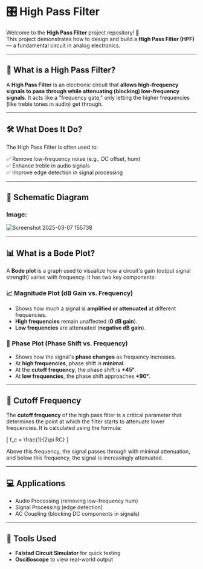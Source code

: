 # 🎛️ High Pass Filter

Welcome to the **High Pass Filter** project repository! 🎉  
This project demonstrates how to design and build a **High Pass Filter (HPF)** — a fundamental circuit in analog electronics.

---

## 🧰 What is a High Pass Filter?

A **High Pass Filter** is an electronic circuit that **allows high-frequency signals to pass through while attenuating (blocking) low-frequency signals**. It acts like a "frequency gate," only letting the higher frequencies (like treble tones in audio) get through.

---

## 🛠️ What Does It Do?

The High Pass Filter is often used to:

✅ Remove low-frequency noise (e.g., DC offset, hum)  
✅ Enhance treble in audio signals  
✅ Improve edge detection in signal processing  

---

## 📐 Schematic Diagram

### Image:

![Screenshot 2025-03-07 155738](https://github.com/user-attachments/assets/f829831b-602a-4394-9495-d2ca3ea872aa)

---

## 📊 What is a Bode Plot?

A **Bode plot** is a graph used to visualize how a circuit's gain (output signal strength) varies with frequency. It has two key components:

### 📈 Magnitude Plot (dB Gain vs. Frequency)
- Shows how much a signal is **amplified or attenuated** at different frequencies.
- **High frequencies** remain unaffected (**0 dB gain**).
- **Low frequencies** are attenuated (**negative dB gain**).

### 🔄 Phase Plot (Phase Shift vs. Frequency)
- Shows how the signal's **phase changes** as frequency increases.
- At **high frequencies**, phase shift is **minimal**.
- At the **cutoff frequency**, the phase shift is **+45°**.
- At **low frequencies**, the phase shift approaches **+90°**.

---

## 📏 Cutoff Frequency

The **cutoff frequency** of the high pass filter is a critical parameter that determines the point at which the filter starts to attenuate lower frequencies. It is calculated using the formula:

\[
f_c = \frac{1}{2\pi RC}
\]


Above this frequency, the signal passes through with minimal attenuation, and below this frequency, the signal is increasingly attenuated.

---

## 💻 Applications

- Audio Processing (removing low-frequency hum)
- Signal Processing (edge detection)
- AC Coupling (blocking DC components in signals)

---

## 🧰 Tools Used

- **Falstad Circuit Simulator** for quick testing  
- **Oscilloscope** to view real-world output  
